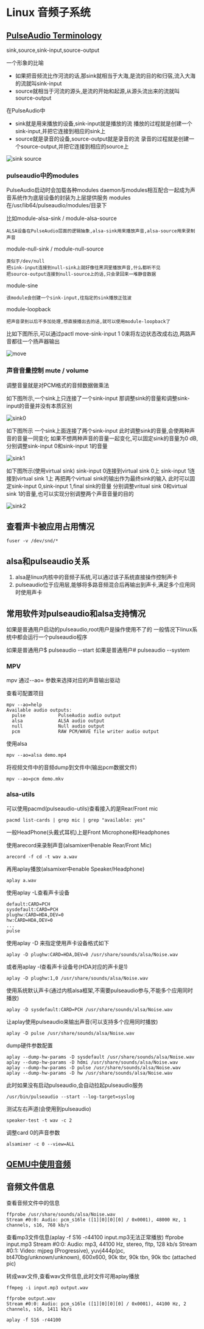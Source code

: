 # Linux 音频子系统

## [PulseAudio Terminology](https://zhuanlan.zhihu.com/p/589527476)

sink,source,sink-input,source-output

一个形象的比喻

- 如果把音频流比作河流的话,那sink就相当于大海,是流的目的和归宿,流入大海的流就叫sink-input
- source就相当于河流的源头,是流的开始和起源,从源头流出来的流就叫source-output

在PulseAudio中

- sink就是用来播放的设备,sink-input就是播放的流
	播放的过程就是创建一个sink-input,并把它连接到相应的sink上
- source就是录音的设备,source-output就是录音的流
	录音的过程就是创建一个source-output,并把它连接到相应的source上

![sink source](./sinksource.png)

### pulseaudio中的modules

PulseAudio启动时会加载各种modules
daemon与modules相互配合一起成为声音系统作为底层设备的封装为上层提供服务
modules在/usr/lib64/pulseaudio/modules/目录下

比如module-alsa-sink / module-alsa-source

	ALSA设备在PulseAudio层面的逻辑抽象,alsa-sink用来播放声音,alsa-source用来录制声音

module-null-sink / module-null-source

	类似于/dev/null
	把sink-input连接到null-sink上就好像往黑洞里播放声音,什么都听不见
	把source-output连接到null-source上的话,只会录回来一堆静音数据

module-sine

	该module会创建一个sink-input,往指定的sink播放正弦波

module-loopback

	把声音录到以后不多加处理,想直接播出去的话,就可以使用module-loopback了

比如下图所示,可以通过pactl move-sink-input 1 0来将左边状态改成右边,两路声音都往一个扬声器输出

![move](./move.png)

### 声音音量控制 mute / volume

调整音量就是对PCM格式的音频数据做乘法

如下图所示,一个sink上只连接了一个sink-input
那调整sink的音量和调整sink-input的音量并没有本质区别

![sink0](./sink0.png)

如下图所示
一个sink上面连接了两个sink-input
此时调整sink的音量,会使两种声音的音量一同变化
如果不想两种声音的音量一起变化,可以固定sink的音量为0 dB,分别调整sink-input 0和sink-input 1的音量

![sink1](./sink1.png)

如下图所示(使用virtual sink)
sink-input 0连接到virtual sink 0上
sink-input 1连接到virtual sink 1上
再把两个virtual sink的输出作为最终sink的输入
此时可以固定sink-input 0,sink-input 1,final sink的音量
分别调整vritual sink 0和virtual sink 1的音量,也可以实现分别调整两个声音音量的目的

![sink2](./sink2.png)

## 查看声卡被应用占用情况

	fuser -v /dev/snd/*

## alsa和pulseaudio关系

1. alsa是linux内核中的音频子系统,可以通过该子系统直接操作控制声卡
2. pulseaudio位于应用层,能够将多路音频混合后再输出到声卡,满足多个应用同时使用声卡

## 常用软件对pulseaudio和alsa支持情况

如果是普通用户启动的pulseaudio,root用户是操作使用不了的
一般情况下linux系统中都会运行一个pulseaudio程序

如果是普通用户$ pulseaudio --start
如果是普通用户# pulseaudio --system

### MPV

mpv 通过--ao= 参数来选择对应的声音输出驱动

查看可配置项目

	mpv --ao=help
	Available audio outputs:
	  pulse            PulseAudio audio output
	  alsa             ALSA audio output
	  null             Null audio output
	  pcm              RAW PCM/WAVE file writer audio output

使用alsa

	mpv --ao=alsa demo.mp4

将视频文件中的音频dump到文件中(输出pcm数据文件)

	mpv --ao=pcm demo.mkv

### alsa-utils

可以使用pacmd(pulseaudio-utils)查看接入的是Rear/Front mic

	pacmd list-cards | grep mic | grep "available: yes"

一般HeadPhone(头戴式耳机)上是Front Microphone和Headphones

使用arecord来录制声音(alsamixer中enable Rear/Front Mic)

	arecord -f cd -t wav a.wav

再用aplay播放(alsamixer中enable Speaker/Headphone)

	aplay a.wav

使用aplay -L查看声卡设备

	default:CARD=PCH
	sysdefault:CARD=PCH
	plughw:CARD=HDA,DEV=0
	hw:CARD=HDA,DEV=0
	...
	pulse

使用aplay -D 来指定使用声卡设备格式如下

	aplay -D plughw:CARD=HDA,DEV=0 /usr/share/sounds/alsa/Noise.wav

或者用aplay -l查看声卡设备号(HDA对应的声卡是1)

	aplay -D plughw:1,0 /usr/share/sounds/alsa/Noise.wav

使用系统默认声卡(通过内核alsa框架,不需要pulseaudio参与,不能多个应用同时播放)

	aplay -D sysdefault:CARD=PCH /usr/share/sounds/alsa/Noise.wav

让aplay使用pulseaudio来输出声音(可以支持多个应用同时播放)

	aplay -D pulse /usr/share/sounds/alsa/Noise.wav

dump硬件参数配置

	aplay --dump-hw-params -D sysdefault /usr/share/sounds/alsa/Noise.wav
	aplay --dump-hw-params -D hdmi /usr/share/sounds/alsa/Noise.wav
	aplay --dump-hw-params -D pulse /usr/share/sounds/alsa/Noise.wav
	aplay --dump-hw-params -D hw /usr/share/sounds/alsa/Noise.wav

此时如果没有启动pulseaudio,会自动拉起pulseaudio服务

	/usr/bin/pulseaudio --start --log-target=syslog

测试左右声道(会使用到pulseaudio)

	speaker-test -t wav -c 2

调整card 0的声音参数

	alsamixer -c 0 --view=ALL

## [QEMU中使用音频](../virtopt/audio.md)

## 音频文件信息

查看音频文件中的信息

	ffprobe /usr/share/sounds/alsa/Noise.wav
	Stream #0:0: Audio: pcm_s16le ([1][0][0][0] / 0x0001), 48000 Hz, 1 channels, s16, 768 kb/s

查看mp3文件信息(aplay -f S16 -r44100 input.mp3无法正常播放)
	ffprobe input.mp3
	Stream #0:0: Audio: mp3, 44100 Hz, stereo, fltp, 128 kb/s
	Stream #0:1: Video: mjpeg (Progressive), yuvj444p(pc, bt470bg/unknown/unknown), 600x600, 90k tbr, 90k tbn, 90k tbc (attached pic)

转成wav文件,查看wav文件信息,此时文件可用aplay播放

	ffmpeg -i input.mp3 output.wav

	ffprobe output.wav
	Stream #0:0: Audio: pcm_s16le ([1][0][0][0] / 0x0001), 44100 Hz, 2 channels, s16, 1411 kb/s

	aplay -f S16 -r44100
